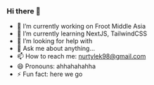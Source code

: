 ### Hi there 👋

- 🔭 I’m currently working on Froot Middle Asia
- 🌱 I’m currently learning NextJS, TailwindCSS
- 🤔 I’m looking for help with
- 💬 Ask me about anything...
- 📫 How to reach me: nurtylek98@gmail.com
- 😄 Pronouns: ahhahahahha
- ⚡ Fun fact: here we go
